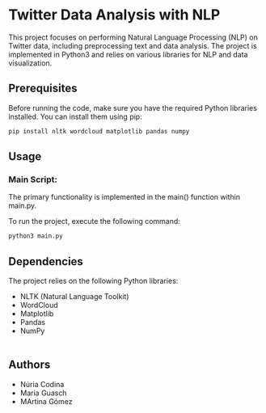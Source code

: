 # Twitter Data Analysis with NLP

This project focuses on performing Natural Language Processing (NLP) on Twitter data, including preprocessing text and data analysis. The project is implemented in Python3 and relies on various libraries for NLP and data visualization.

## Prerequisites

Before running the code, make sure you have the required Python libraries installed. You can install them using pip:

```bash
pip install nltk wordcloud matplotlib pandas numpy 
```
## Usage
### Main Script: 
The primary functionality is implemented in the main() function within main.py.


To run the project, execute the following command:

```bash
python3 main.py
```

## Dependencies 
The project relies on the following Python libraries:
- NLTK (Natural Language Toolkit)
- WordCloud
- Matplotlib
- Pandas
- NumPy
<br></br>
## Authors
- Núria Codina 
- Maria Guasch 
- MArtina Gómez 
